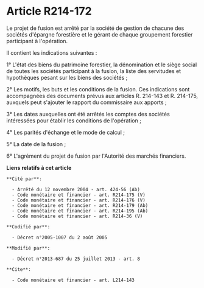 # Article R214-172

Le projet de fusion est arrêté par la société de gestion de chacune des sociétés d'épargne forestière et le gérant de chaque
groupement forestier participant à l'opération. 

Il contient les indications suivantes : 

1° L'état des biens du patrimoine forestier, la dénomination et le siège social de toutes les sociétés participant à la
fusion, la liste des servitudes et hypothèques pesant sur les biens des sociétés ; 

2° Les motifs, les buts et les conditions de la fusion. Ces indications sont accompagnées des documents prévus aux articles
R. 214-143 et R. 214-175, auxquels peut s'ajouter le rapport du commissaire aux apports ; 

3° Les dates auxquelles ont été arrêtés les comptes des sociétés intéressées pour établir les conditions de l'opération ; 

4° Les parités d'échange et le mode de calcul ; 

5° La date de la fusion ; 

6° L'agrément du projet de fusion par l'Autorité des marchés financiers.

**Liens relatifs à cet article**

	**Cité par**:

	  - Arrêté du 12 novembre 2004 - art. 424-56 (Ab)
	  - Code monétaire et financier - art. R214-175 (V)
	  - Code monétaire et financier - art. R214-176 (V)
	  - Code monétaire et financier - art. R214-179 (Ab)
	  - Code monétaire et financier - art. R214-195 (Ab)
	  - Code monétaire et financier - art. R214-36 (V)

	**Codifié par**:

	  - Décret n°2005-1007 du 2 août 2005

	**Modifié par**:

	  - Décret n°2013-687 du 25 juillet 2013 - art. 8

	**Cite**:

	  - Code monétaire et financier - art. L214-143
